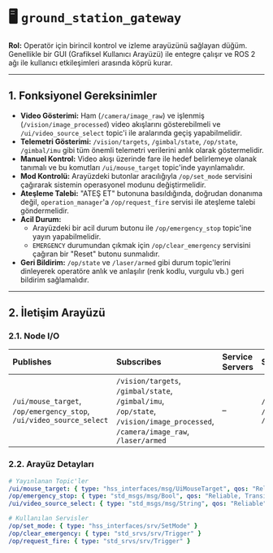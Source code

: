 # 🖥️ `ground_station_gateway`

**Rol:** Operatör için birincil kontrol ve izleme arayüzünü sağlayan düğüm. Genellikle bir GUI (Grafiksel Kullanıcı Arayüzü) ile entegre çalışır ve ROS 2 ağı ile kullanıcı etkileşimleri arasında köprü kurar.

---

## 1. Fonksiyonel Gereksinimler

*   **Video Gösterimi:** Ham (`/camera/image_raw`) ve işlenmiş (`/vision/image_processed`) video akışlarını gösterebilmeli ve `/ui/video_source_select` topic'i ile aralarında geçiş yapabilmelidir.
*   **Telemetri Gösterimi:** `/vision/targets`, `/gimbal/state`, `/op/state`, `/gimbal/imu` gibi tüm önemli telemetri verilerini anlık olarak göstermelidir.
*   **Manuel Kontrol:** Video akışı üzerinde fare ile hedef belirlemeye olanak tanımalı ve bu komutları `/ui/mouse_target` topic'inde yayınlamalıdır.
*   **Mod Kontrolü:** Arayüzdeki butonlar aracılığıyla `/op/set_mode` servisini çağırarak sistemin operasyonel modunu değiştirmelidir.
*   **Ateşleme Talebi:** "ATEŞ ET" butonuna basıldığında, doğrudan donanıma değil, `operation_manager`'a `/op/request_fire` servisi ile ateşleme talebi göndermelidir.
*   **Acil Durum:**
    *   Arayüzdeki bir acil durum butonu ile `/op/emergency_stop` topic'ine yayın yapabilmelidir.
    *   `EMERGENCY` durumundan çıkmak için `/op/clear_emergency` servisini çağıran bir "Reset" butonu sunmalıdır.
*   **Geri Bildirim:** `/op/state` ve `/laser/armed` gibi durum topic'lerini dinleyerek operatöre anlık ve anlaşılır (renk kodlu, vurgulu vb.) geri bildirim sağlamalıdır.

---

## 2. İletişim Arayüzü

### 2.1. Node I/O

| Publishes | Subscribes | Service Servers | Service Clients |
| :--- | :--- | :--- | :--- |
| `/ui/mouse_target`,<br>`/op/emergency_stop`,<br>`/ui/video_source_select` | `/vision/targets`,<br>`/gimbal/state`,<br>`/gimbal/imu`,<br>`/op/state`,<br>`/vision/image_processed`,<br>`/camera/image_raw`,<br>`/laser/armed` | – | `/op/set_mode`,<br>`/op/clear_emergency`,<br>`/op/request_fire` |

### 2.2. Arayüz Detayları

```yaml
# Yayınlanan Topic'ler
/ui/mouse_target: { type: "hss_interfaces/msg/UiMouseTarget", qos: "Reliable" }
/op/emergency_stop: { type: "std_msgs/msg/Bool", qos: "Reliable, TransientLocal" }
/ui/video_source_select: { type: "std_msgs/msg/String", qos: "Reliable" }

# Kullanılan Servisler
/op/set_mode: { type: "hss_interfaces/srv/SetMode" }
/op/clear_emergency: { type: "std_srvs/srv/Trigger" }
/op/request_fire: { type: "std_srvs/srv/Trigger" }
```